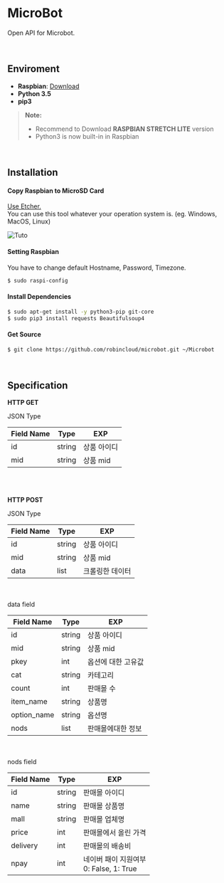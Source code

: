MicroBot
===================


Open API for Microbot.

<br>


Enviroment
-------------
- **Raspbian**: [Download](https://www.raspberrypi.org/downloads/raspbian/)
- **Python 3.5**
- **pip3**

> **Note:**
> - Recommend to Download **RASPBIAN STRETCH LITE** version
> - Python3 is now built-in in Raspbian

<br>

Installation
-------------
#### <i class="icon-file"></i> Copy Raspbian to MicroSD Card

[Use Etcher.](https://etcher.io/)<br>
 You can use this tool whatever your operation system is. (eg. Windows, MacOS, Linux)

![Tuto](https://etcher.io/static/screenshot.gif)

#### <i class="icon-pencil"></i> Setting Raspbian
You have to change default Hostname, Password, Timezone.
```bash
$ sudo raspi-config
```

#### <i class="icon-folder-open"></i> Install Dependencies
```bash
$ sudo apt-get install -y python3-pip git-core
$ sudo pip3 install requests Beautifulsoup4
```

#### <i class="icon-refresh"></i> Get Source

```bash
$ git clone https://github.com/robincloud/microbot.git ~/Microbot
```

<br>


Specification
-------------------

**HTTP GET**

JSON Type

| Field Name  | Type       | EXP         |
| ----------- | ---------- |------------ |
| id          | string     | 상품 아이디 |
| mid         | string     | 상품 mid    |

<br><br>

**HTTP POST**

JSON Type

| Field Name    | Type       | EXP              |
| ------------- | ---------- | ---------------- |
| id            | string     | 상품 아이디      |
| mid           | string     | 상품 mid         |
| data          | list       | 크롤링한 데이터  |

<br><br>
data field

| Field Name       | Type       | EXP
| -----------------| --------- | ---------------------|
| id               | string    | 상품 아이디          |
| mid              | string    | 상품 mid             |
| pkey             | int       | 옵션에 대한 고유값   |
| cat              | string    | 카테고리             |
| count            | int       | 판매몰 수            |
| item_name        | string    | 상품명               |
| option_name      | string    | 옵션명               |
| nods             | list      | 판매몰에대한 정보    |
<br><br>
nods field

| Field Name      | Type       | EXP                                       |
| --------------- | ---------- | ----------------------------------------- |
| id              | string     | 판매몰 아이디                             |
| name            | string     | 판매몰 상품명                             |
| mall            | string     | 판매몰 업체명                             |
| price           | int        | 판매몰에서 올린 가격                      |
| delivery        | int        | 판매몰의 배송비                           |
| npay            | int        | 네이버 패이 지원여부<br>0: False, 1: True |
